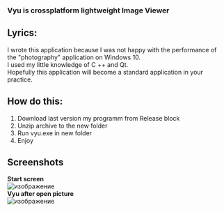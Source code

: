 ### Vyu is crossplatform lightweight Image Viewer

## Lyrics:
I wrote this application because I was not happy with the performance of the "photography" application on Windows 10. <br>
I used my little knowledge of C ++ and Qt. <br>
Hopefully this application will become a standard application in your practice.

## How do this:
1. Download last version my programm from Release block
2. Unzip archive to the new folder
3. Run vyu.exe in new folder
4. Enjoy

## Screenshots
**Start screen**
<br>
![изображение](https://user-images.githubusercontent.com/35633190/114293702-e3aad280-9aa0-11eb-82a2-7f2087fffb75.png)
<br>
**Vyu after open picture**
<br>
![изображение](https://user-images.githubusercontent.com/35633190/114293716-f7eecf80-9aa0-11eb-8c68-676ddbf13be8.png)
<br>
